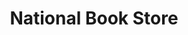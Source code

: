 ---
title: "National Book Store"
url: /quezon-city/national-book-store-quezon-avenue/
shop: books
---